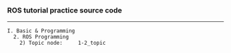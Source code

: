 ### ROS tutorial practice source code

---
    I. Basic & Programming
      2. ROS Programming
        2) Topic node:     1-2_topic
